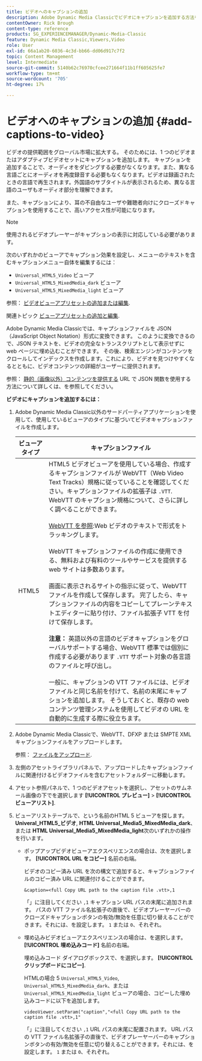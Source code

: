 ```yaml
---
title: ビデオへのキャプションの追加
description: Adobe Dynamic Media Classicでビデオにキャプションを追加する方法を説明します。
contentOwner: Rick Brough
content-type: reference
products: SG_EXPERIENCEMANAGER/Dynamic-Media-Classic
feature: Dynamic Media Classic,Viewers,Video
role: User
exl-id: 66a1ab20-6036-4c3d-bb66-dd06d917c7f2
topic: Content Management
level: Intermediate
source-git-commit: 5140b62c76970cfcee271664f11b1ff605625fe7
workflow-type: tm+mt
source-wordcount: '705'
ht-degree: 17%

---
```


# ビデオへのキャプションの追加 {#add-captions-to-video}

ビデオの提供範囲をグローバル市場に拡大する。 そのためには、1 つのビデオまたはアダプティブビデオセットにキャプションを追加します。 キャプションを追加することで、オーディオをダビングする必要がなくなります。また、異なる言語ごとにオーディオを再度録音する必要もなくなります。ビデオは録画されたときの言語で再生されます。外国語のサブタイトルが表示されるため、異なる言語のユーザもオーディオ部分を理解できます。

また、キャプションにより、耳の不自由なユーザや難聴者向けにクローズドキャプションを使用することで、高いアクセス性が可能になります。

>[!NOTE]
>
>使用されるビデオプレーヤーがキャプションの表示に対応している必要があります。

次のいずれかのビューアでキャプション効果を設定し、メニューのテキストを含むキャプションメニュー自体を編集するには：

* `Universal_HTML5_Video` ビューア
* `Universal_HTML5_MixedMedia_dark` ビューア
* `Universal_HTML5_MixedMedia_light` ビューア

参照： [ビデオビューアプリセットの追加または編集](previewing-videos-video-viewer.md#adding_or_editing_a_video_viewer_preset).

関連トピック [ビューアプリセットの追加と編集](application-setup.md#adding_and_editing_viewer_presets).

Adobe Dynamic Media Classicでは、キャプションファイルを JSON （JavaScript Object Notation）形式に変換できます。 このように変換できるので、JSON テキストを、ビデオの完全なトランスクリプトとして表示せずに web ページに埋め込むことができます。 その後、検索エンジンがコンテンツをクロールしてインデックスを作成します。これにより、ビデオを見つけやすくなるとともに、ビデオコンテンツの詳細がユーザーに提供されます。

参照： [静的（画像以外）コンテンツを提供する](https://experienceleague.adobe.com/en/docs/dynamic-media-developer-resources/image-serving-api/image-serving-api/c-serving-static-nonimage-contents#image-serving-api) URL で JSON 関数を使用する方法について詳しくは、を参照してください。

**ビデオにキャプションを追加するには：**

1. Adobe Dynamic Media Classic以外のサードパーティアプリケーションを使用して、使用しているビューアのタイプに基づいてビデオキャプションファイルを作成します。

   | ビューアタイプ | キャプションファイル |
   |--- |--- |
   | HTML5 | HTML5 ビデオビューアを使用している場合、作成するキャプションファイルが WebVTT（Web Video Text Tracks）規格に従っていることを確認してください。キャプションファイルの拡張子は `.VTT`. WebVTT のキャプション規格について、さらに詳しく調べることができます。<br><br>[WebVTT を参照](https://w3c.github.io/webvtt/):Web ビデオのテキストで形式をトラッキングします。 <br><br>WebVTT キャプションファイルの作成に使用できる、無料および有料のツールやサービスを提供する web サイトは多数あります。 <br><br>画面に表示されるサイトの指示に従って、WebVTT ファイルを作成して保存します。 完了したら、キャプションファイルの内容をコピーしてプレーンテキストエディターに貼り付け、ファイル拡張子 VTT を付けて保存します。 <br><br><b>注意：</b> 英語以外の言語のビデオキャプションをグローバルサポートする場合、WebVTT 標準では個別に作成する必要があります `.VTT` サポート対象の各言語のファイルと呼び出し。 <br><br>一般に、キャプションの VTT ファイルには、ビデオファイルと同じ名前を付けて、名前の末尾にキャプションを追加します。 そうしておくと、既存の web コンテンツ管理システムを使用してビデオの URL を自動的に生成する際に役立ちます。 |

1. Adobe Dynamic Media Classicで、WebVTT、DFXP または SMPTE XML キャプションファイルをアップロードします。

   参照： [ファイルをアップロード](uploading-files.md#uploading_files).

1. 左側のアセットライブラリパネルで、アップロードしたキャプションファイルに関連付けるビデオファイルを含むアセットフォルダーに移動します。
1. アセット参照パネルで、1 つのビデオアセットを選択し、アセットのサムネール画像の下でを選択します **[!UICONTROL プレビュー]** > **[!UICONTROL ビューアリスト]**.
1. ビューアリストテーブルで、という名前のHTML 5 ビューアを探します。 **Univeral_HTML5_ビデオ**, **HTML Universal_Media5_MixedMedia_dark**、または **HTML Universal_Media5_MixedMedia_light**&#x200B;次のいずれかの操作を行います。

   * ポップアップビデオビューアエクスペリエンスの場合は、次を選択します。 **[!UICONTROL URL をコピー]** 名前の右端。

     ビデオのコピー済み URL を次の構文で追加すると、キャプションファイルのコピー済み URL に関連付けることができます。

     `&caption=<full Copy URL path to the caption file .vtt>,1`

     「」に注目してください `,1` キャプション URL パスの末尾に追加されます。 パスの VTT ファイル名拡張子の直後で、ビデオプレーヤーバーのクローズドキャプションボタンの有効/無効を任意に切り替えることができます。それには、を設定します。 `1` または `0`、それぞれ。

   * 埋め込みビデオビューアエクスペリエンスの場合は、を選択します。 **[!UICONTROL 埋め込みコード]** 名前の右端。

     埋め込みコード ダイアログボックスで、を選択します。 **[!UICONTROL クリップボードにコピー]**.

     HTMLの場合 5 `Universal_HTML5_Video`, `Universal_HTML5_MixedMedia_dark`、または `Universal_HTML5_MixedMedia_light` ビューアの場合、コピーした埋め込みコードに以下を追加します。

     `videoViewer.setParam("caption","<full Copy URL path to the caption file .vtt>,1"`

     「」に注目してください `,1` URL パスの末尾に配置されます。 URL パスの VTT ファイル名拡張子の直後で、ビデオプレーヤーバーのキャプションボタンの有効/無効を任意に切り替えることができます。それには、を設定します。 `1` または `0`、それぞれ。
